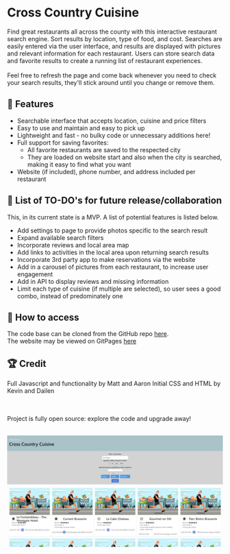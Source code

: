# Cross Country Cuisine

Find great restaurants all across the county with this interactive restaurant search engine. Sort results by location, type of food, and cost. Searches are easily entered via the user interface, and results are displayed with pictures and relevant information for each restaurant. Users can store search data and favorite results to create a running list of restaurant experiences. 
<br><br>
Feel free to refresh the page and come back whenever you need to check your search results, they'll stick around until you change or remove them.
<br>

## :memo: Features
 - Searchable interface that accepts location, cuisine and price filters
 - Easy to use and maintain and easy to pick up
 - Lightweight and fast - no bulky code or unnecessary additions here!
 - Full support for saving favorites:
    - All favorite restaurants are saved to the respected city
    - They are loaded on website start and also when the city is searched, making it easy to find what you want
- Website (if included), phone number, and address included per restaurant

## :construction: List of TO-DO's for future release/collaboration
This, in its current state is a MVP. A list of potential features is listed below.
 - Add settings to page to provide photos specific to the search result
 - Expand available search filters
 - Incorporate reviews and local area map
 - Add links to activities in the local area upon returning search results
 - Incorporate 3rd party app to make reservations via the website
 - Add in a carousel of pictures from each restaurant, to increase user engagement
 - Add in API to display reviews and missing information
 - Limit each type of cuisine (if multiple are selected), so user sees a good combo, instead of predominately one
 
## :key: How to access
The code base can be cloned from the GitHub repo [here](https://github.com/dai2119555/CrossCountryCusine).
<br>
The website may be viewed on GitPages [here](https://dai2119555.github.io/CrossCountryCusine/)
<br>
## :trophy: Credit
Full Javascript and functionality by Matt and Aaron
Initial CSS and HTML by Kevin and Dailen
<br>

<br>
<br>
Project is fully open source: explore the code and upgrade away!
<br>
<br>

![Picture of website hero](./assets/images/cross-country-cuisine-page-final.png "Main page")

